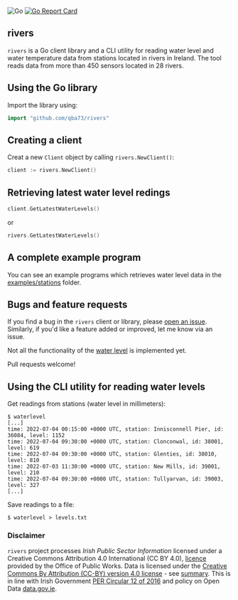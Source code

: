 ![Go](https://github.com/qba73/rivers/workflows/Go/badge.svg)
[![Go Report Card](https://goreportcard.com/badge/github.com/qba73/rivers)](https://goreportcard.com/report/github.com/qba73/rivers)

## rivers

```rivers``` is a Go client library and a CLI utility for reading water level and water temperature data from stations located in rivers in Ireland. The tool reads data from more than 450 sensors located in 28 rivers.  

## Using the Go library
Import the library using:
```go
import "github.com/qba73/rivers" 
```
## Creating a client
Creat a new ```Client``` object by calling ```rivers.NewClient()```:
```go
client := rivers.NewClient()
```
## Retrieving latest water level redings

```go
client.GetLatestWaterLevels()
```
or
```go
rivers.GetLatestWaterLevels()
```
## A complete example program
You can see an example programs which retrieves water level data in the [examples/stations](examples/stations/main.go) folder.

## Bugs and feature requests
If you find a bug in the ```rivers``` client or library, please [open an issue](https://github.com/qba73/rivers/issues). Similarly, if you'd like a feature added or improved, let me know via an issue.

Not all the functionality of the [water level](https://waterlevel.ie) is implemented yet.

Pull requests welcome!

## Using the CLI utility for reading water levels

Get readings from stations (water level in millimeters):
```
$ waterlevel
[...]
time: 2022-07-04 00:15:00 +0000 UTC, station: Innisconnell Pier, id: 36084, level: 1152
time: 2022-07-04 09:30:00 +0000 UTC, station: Clonconwal, id: 38001, level: 619
time: 2022-07-04 09:30:00 +0000 UTC, station: Glenties, id: 38010, level: 810
time: 2022-07-03 11:30:00 +0000 UTC, station: New Mills, id: 39001, level: 210
time: 2022-07-04 09:30:00 +0000 UTC, station: Tullyarvan, id: 39003, level: 327
[...]
```

Save readings to a file:
```
$ waterlevel > levels.txt
```

### Disclaimer

```rivers``` project processes *Irish Public Sector Information* licensed under a Creative Commons Attribution 4.0 International (CC BY 4.0), [licence](http://waterlevel.ie) provided by the Office of Public Works.
Data is licensed under the [Creative Commons By Attribution (CC-BY) version 4.0 license](https://creativecommons.org/licenses/by/4.0/legalcode) - see [summary](https://creativecommons.org/licenses/by/4.0/).
This is in line with Irish Government [PER Circular 12 of 2016](http://circulars.gov.ie/pdf/circular/per/2016/12.pdf) and policy on Open Data [data.gov.ie](https://data.gov.ie/data).
